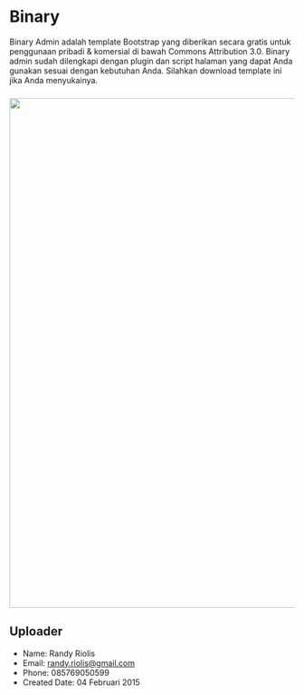 # Binary
Binary Admin adalah template Bootstrap yang diberikan secara gratis untuk penggunaan pribadi & komersial di bawah Commons Attribution 3.0. Binary admin sudah dilengkapi dengan plugin dan script halaman yang dapat Anda gunakan sesuai dengan kebutuhan Anda. Silahkan download template ini jika Anda menyukainya.

### 
<img src="https://raw.github.com/r4nd1/template-cpanel-binary/master/screenshot.png" width="900">

## Uploader
* Name: Randy Riolis
* Email: randy.riolis@gmail.com
* Phone: 085769050599
* Created Date: 04 Februari 2015